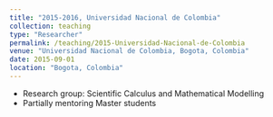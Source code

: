 ```yaml
---
title: "2015-2016, Universidad Nacional de Colombia"
collection: teaching
type: "Researcher"
permalink: /teaching/2015-Universidad-Nacional-de-Colombia
venue: "Universidad Nacional de Colombia, Bogota, Colombia"
date: 2015-09-01
location: "Bogota, Colombia"
---
```


* Research group: Scientific Calculus and Mathematical Modelling
* Partially mentoring Master students
